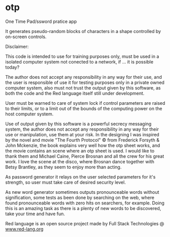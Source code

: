 # otp
One Time Pad/ssword pratice app

It generates pseudo-random blocks of characters in a shape controlled by on-screen controls.

Disclaimer:

This code is intended to use for training purposes only, must be used in a isolated computer system not conected to a network, if ... it is possible today?

The author does not accept any responsibility in any way for their use, and the user is responsible of use it for testing purposes only
in a private owned computer system, also must not trust the output given by this software, as both the code and the Red language itself still under development.

User must be warned to care of system lock if control parameters are raised to their limits, or to a limit out of the bounds of the
computing power on the host computer system.

Use of output given by this software is a powerful secrecy messaging system, the author does not accept any responsibility in any way for their use or manipulation, use them at your risk. In the designing I was inspired by the novel and movie "The Fourth Protocol" © from Frederick Forsyth & John Mckenzie, the book explains very well how the otp sheet works, and the movie contains an scene where an otp sheet is used. I would like to thank them and Michael Caine, Pierce Brosnan and all the crew for his great work. I love the scene at the disco, where Brosnan dance together with Betsy Brantley, as they seem to enjoy more than acting.

As password generator it relays on the user selected parameters for it's strength, so user must take care of desired security level.

As new word generator sometimes outputs pronounceable words without signification, some tests as been done by searching on the web, where found pronounceable words with zero hits on searchers, for example. Doing this is an amazing task as there is a plenty of new words to be discovered, take your time and have fun.

Red language is an open source project made by Full Stack Technologies @ www.red-lang.org
